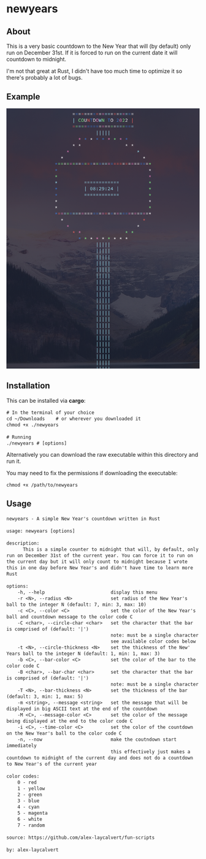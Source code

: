 # newyears

## About

This is a very basic countdown to the New Year that will (by default) only run on December 31st. If it is forced to run on the current date it will countdown to midnight.

I'm not that great at Rust, I didn't have too much time to optimize it so there's probably a lot of bugs.

## Example

![Screenshot of the program](SCREENSHOT.png)

## Installation

This can be installed via **cargo**:

```
# In the terminal of your choice
cd ~/Downloads    # or wherever you downloaded it
chmod +x ./newyears

# Running
./newyears # [options]
```

Alternatively you can download the raw executable within this directory and run it.

You may need to fix the permissions if downloading the executable:

```
chmod +x /path/to/newyears
```

## Usage

```
newyears - A simple New Year's countdown written in Rust

usage: newyears [options]

description:
      This is a simple counter to midnight that will, by default, only run on December 31st of the current year. You can force it to run on the current day but it will only count to midnight because I wrote this in one day before New Year's and didn't have time to learn more Rust

options:
    -h, --help                        display this menu
    -r <N>, --radius <N>              set radius of the New Year's ball to the integer N (default: 7, min: 3, max: 10)
    -c <C>, --color <C>               set the color of the New Year's ball and countdown message to the color code C
    -C <char>, --circle-char <char>   set the character that the bar is comprised of (default: '|')
                                      note: must be a single character
                                      see available color codes below
    -t <N>, --circle-thickness <N>    set the thickness of the New' Years ball to the integer N (default: 1, min: 1, max: 3)
    -b <C>, --bar-color <C>           set the color of the bar to the color code C
    -B <char>, --bar-char <char>      set the character that the bar is comprised of (default: '|')
                                      note: must be a single character
    -T <N>, --bar-thickness <N>       set the thickness of the bar (default: 3, min: 1, max: 5)
    -m <string>, --message <string>   set the message that will be displayed in big ASCII text at the end of the countdown
    -M <C>, --message-color <C>       set the color of the message being displayed at the end to the color code C
    -i <C>, --time-color <C>          set the color of the countdown on the New Year's ball to the color code C
    -n, --now                         make the coutndown start immediately
                                      this effectively just makes a countdown to midnight of the current day and does not do a countdown to New Year's of the current year

color codes:
    0 - red
    1 - yellow
    2 - green
    3 - blue
    4 - cyan
    5 - magenta
    6 - white
    7 - random

source: https://github.com/alex-laycalvert/fun-scripts

by: alex-laycalvert
```
